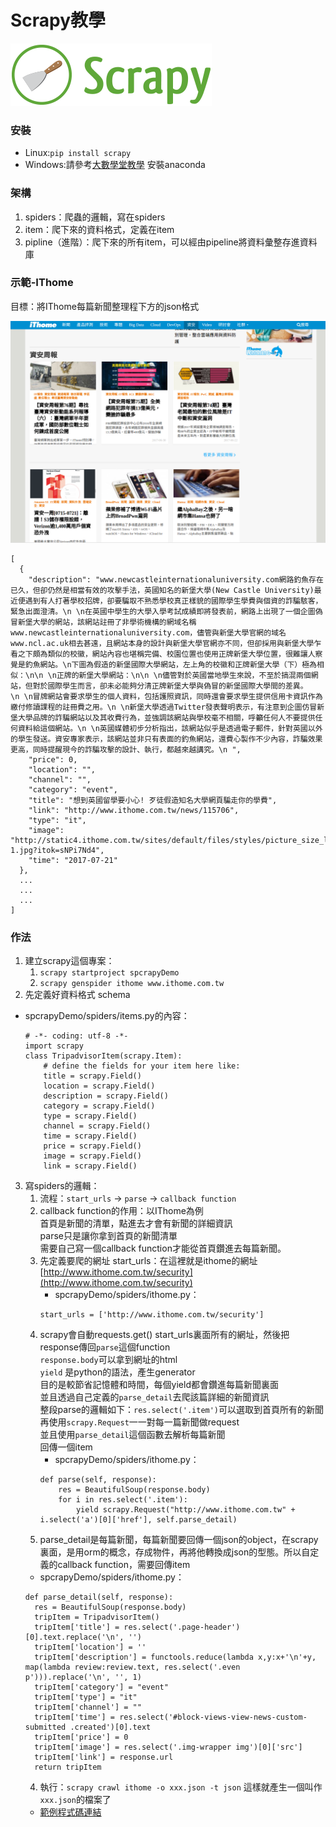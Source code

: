# Scrapy教學

![scrapylogo](scrapylogo.png)

### 安裝

* Linux:`pip install scrapy`
* Windows:請參考[大數學堂教學](http://www.largitdata.com/course/67/) 安裝anaconda

### 架構

1. spiders：爬蟲的邏輯，寫在spiders
2. item：爬下來的資料格式，定義在item
3. pipline（進階）：爬下來的所有item，可以經由pipeline將資料彙整存進資料庫

### 示範-IThome

目標：將IThome每篇新聞整理程下方的json格式

![ithome](ithome.png)

```
[
  {
    "description": "www.newcastleinternationaluniversity.com網路釣魚存在已久，但卻仍然是相當有效的攻擊手法，英國知名的新堡大學(New Castle University)最近便遇到有人打著學校招牌，卻要騙取不熟悉學校真正樣貌的國際學生學費與個資的詐騙駭客，緊急出面澄清。\n \n在英國中學生的大學入學考試成績即將發表前，網路上出現了一個企圖偽冒新堡大學的網站，該網站註冊了非學術機構的網域名稱www.newcastleinternationaluniversity.com，儘管與新堡大學官網的域名www.ncl.ac.uk相去甚遠，且網站本身的設計與新堡大學官網亦不同，但卻採用與新堡大學乍看之下頗為類似的校徽，網站內容也堪稱完備、校園位置也使用正牌新堡大學位置，很難讓人察覺是釣魚網站。\n下圖為假造的新堡國際大學網站，左上角的校徽和正牌新堡大學（下）極為相似：\n\n \n正牌的新堡大學網站：\n\n \n儘管對於英國當地學生來說，不至於搞混兩個網站，但對於國際學生而言，卻未必能夠分清正牌新堡大學與偽冒的新堡國際大學間的差異。\n \n冒牌網站會要求學生的個人資料，包括護照資訊，同時還會要求學生提供信用卡資訊作為繳付修讀課程的註冊費之用。\n \n新堡大學透過Twitter發表聲明表示，有注意到企圖仿冒新堡大學品牌的詐騙網站以及其收費行為，並強調該網站與學校毫不相關，呼籲任何人不要提供任何資料給這個網站。\n \n英國媒體初步分析指出，該網站似乎是透過電子郵件，針對英國以外的學生發送。資安專家表示，該網站並非只有表面的釣魚網站，還費心製作不少內容，詐騙效果更高，同時提醒現今的詐騙攻擊的設計、執行，都越來越講究。\n ",
    "price": 0,
    "location": "",
    "channel": "",
    "category": "event",
    "title": "想到英國留學要小心! 歹徒假造知名大學網頁騙走你的學費",
    "link": "http://www.ithome.com.tw/news/115706",
    "type": "it",
    "image": "http://static4.ithome.com.tw/sites/default/files/styles/picture_size_large/public/field/image/new-1.jpg?itok=sNPi7Nd4",
    "time": "2017-07-21"
  },
  ...
  ...
  ...
]
```

### 作法
1. 建立scrapy這個專案：
    1. `scrapy startproject spcrapyDemo`
    2. `scrapy genspider ithome www.ithome.com.tw`
2. 先定義好資料格式 schema
  * spcrapyDemo/spiders/items.py的內容：
    ```
    # -*- coding: utf-8 -*-
    import scrapy
    class TripadvisorItem(scrapy.Item):
        # define the fields for your item here like:
        title = scrapy.Field()
        location = scrapy.Field()
        description = scrapy.Field()
        category = scrapy.Field()
        type = scrapy.Field()
        channel = scrapy.Field()
        time = scrapy.Field()
        price = scrapy.Field()
        image = scrapy.Field()
        link = scrapy.Field()
    ```
3. 寫spiders的邏輯：
    1. 流程：`start_urls` -> `parse` -> `callback function`
    2. callback function的作用：以IThome為例  
      首頁是新聞的清單，點進去才會有新聞的詳細資訊  
      parse只是讓你拿到首頁的新聞清單  
      需要自己寫一個callback function才能從首頁鑽進去每篇新聞。
    3. 先定義要爬的網址 start_urls：在這裡就是ithome的網址 [http://www.ithome.com.tw/security](http://www.ithome.com.tw/security)
        * spcrapyDemo/spiders/ithome.py：
        ```
        start_urls = ['http://www.ithome.com.tw/security']
        ```
    4. scrapy會自動requests.get() start_urls裏面所有的網址，然後把response傳回`parse`這個function  
    `response.body`可以拿到網址的html  
    `yield` 是python的語法，產生generator  
    目的是較節省記憶體和時間，每個yield都會鑽進每篇新聞裏面  
    並且透過自己定義的`parse_detail`去爬該篇詳細的新聞資訊  
    整段parse的邏輯如下：`res.select('.item')`可以選取到首頁所有的新聞  
    再使用`scrapy.Request`一一對每一篇新聞做request  
    並且使用`parse_detail`這個函數去解析每篇新聞  
    回傳一個item
        * spcrapyDemo/spiders/ithome.py：
        ```
        def parse(self, response):
    		res = BeautifulSoup(response.body)
    		for i in res.select('.item'):
    			yield scrapy.Request("http://www.ithome.com.tw" + i.select('a')[0]['href'], self.parse_detail)
        ```
    5. parse_detail是每篇新聞，每篇新聞要回傳一個json的object，在scrapy裏面，是用orm的概念，存成物件，再將他轉換成json的型態。所以自定義的callback function，需要回傳item
      * spcrapyDemo/spiders/ithome.py：
      ```
      def parse_detail(self, response):
  		res = BeautifulSoup(response.body)
  		tripItem = TripadvisorItem()
  		tripItem['title'] = res.select('.page-header')[0].text.replace('\n', '')
  		tripItem['location'] = ''
  		tripItem['description'] = functools.reduce(lambda x,y:x+'\n'+y, map(lambda review:review.text, res.select('.even p'))).replace('\n', '', 1)
  		tripItem['category'] = "event"
  		tripItem['type'] = "it"
  		tripItem['channel'] = ""
  		tripItem['time'] = res.select('#block-views-view-news-custom-submitted .created')[0].text
  		tripItem['price'] = 0
  		tripItem['image'] = res.select('.img-wrapper img')[0]['src']
  		tripItem['link'] = response.url
  		return tripItem
      ```
    4. 執行：`scrapy crawl ithome -o xxx.json -t json` 這樣就產生一個叫作`xxx.json`的檔案了
      * [範例程式碼連結](https://github.com/UDICatNCHU/User-Interest-Extraction-API/tree/master/restaurant%2Battractions)

